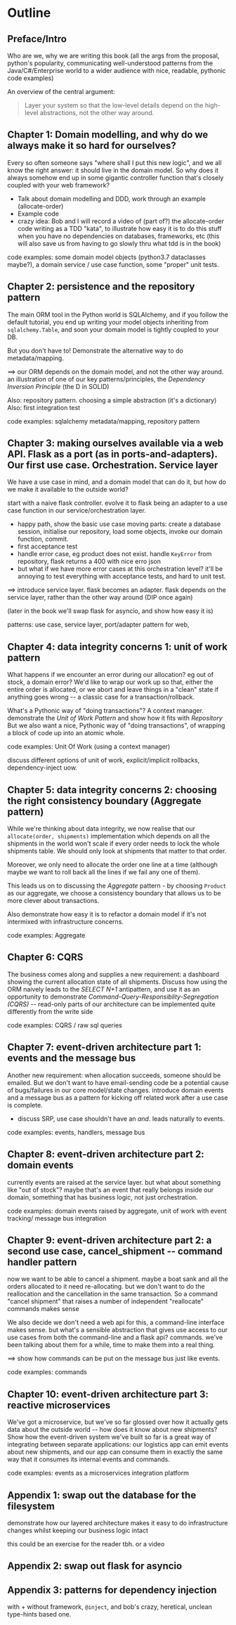 # Outline

## Preface/Intro

Who are we, why we are writing this book
(all the args from the proposal, python's popularity, communicating well-understood patterns from the Java/C#/Enterprise world to a wider audience with nice, readable, pythonic code examples)

An overview of the central argument:

> Layer your system so that the low-level details depend on the high-level abstractions, not the other way around.


## Chapter 1: Domain modelling, and why do we always make it so hard for ourselves?

Every so often someone says "where shall I put this new logic", and we all know the right answer: it should live in the domain model.  So why does it always somehow end up in some gigantic controller function that's closely coupled with your web framework?

* Talk about domain modelling and DDD, work through an example (allocate-order)
* Example code
* crazy idea: Bob and I will record a video of (part of?) the allocate-order code writing as a TDD "kata", to illustrate how easy it is to do this stuff when you have no dependencies on databases, frameworks, etc (this will also save us from having to go slowly thru what tdd is in the book)

code examples:  some domain model objects (python3.7 dataclasses maybe?), a domain service / use case function, some "proper" unit tests.


## Chapter 2: persistence and the repository pattern

The main ORM tool in the Python world is SQLAlchemy, and if you follow the default tutorial, you end up writing your model objects inheriting from `sqlalchemy.Table`, and soon your domain model is tightly coupled to your DB.

But you don't have to!  Demonstrate the alternative way to do metadata/mapping.

==> our ORM depends on the domain model, and not the other way around. an illustration of one of our key patterns/principles, the  _Dependency Inversion Principle_ (the D in SOLID)

Also: repository pattern.  choosing a simple abstraction (it's a dictionary)
Also: first integration test

code examples: sqlalchemy metadata/mapping, repository pattern


## Chapter 3: making ourselves available via a web API.  Flask as a port (as in ports-and-adapters). Our first use case.  Orchestration. Service layer

We have a use case in mind, and a domain model that can do it, but how do we make it available to the outside world?

start with a naive flask controller.  evolve it to flask being an adapter to a use case function in our service/orchestration layer.

* happy path, show the basic use case moving parts:  create a database session, initialise our repository, load some objects, invoke our domain function, commit.
* first acceptance test
* handle error case, eg product does not exist.  handle `KeyError` from repository, flask returns a 400 with nice erro json
* but what if we have more error cases at this orchestration level? it'll be annoying to test everything with acceptance tests, and hard to unit test.

==> introduce service layer.  flask becomes an adapter.  flask depends on the service layer, rather than the other way around (DIP once again)

(later in the book we'll swap flask for asyncio, and show how easy it is)

patterns: use case, service layer, port/adapter pattern for web,


## Chapter 4: data integrity concerns 1: unit of work pattern

What happens if we encounter an error during our allocation?  eg out of stock, a domain error?  We'd like to wrap our work up so that, either the entire order is allocated, or we abort and leave things in a "clean" state if anything goes wrong -- a classic case for a transaction/rollback.

What's a Pythonic way of "doing transactions"?  A context manager.  demonstrate the _Unit of Work Pattern_ and show how it fits with _Repository_
But we also want a nice, Pythonic way of "doing transactions", of wrapping a block of code up into an atomic whole.

code examples: Unit Of Work (using a context manager)

discuss different options of unit of work, explicit/implicit rollbacks, dependency-inject uow.


## Chapter 5: data integrity concerns 2: choosing the right consistency boundary (Aggregate pattern)

While we're thinking about data integrity, we now realise that our `allocate(order, shipments)` implementation which depends on all the shipments in the world won't scale if every order needs to lock the whole shipments table.   We should only look at shipments that matter to that order.

Moreover, we only need to allocate the order one line at a time (although maybe we want to roll back all the lines if we fail any one of them).

This leads us on to discussing the _Aggregate_ pattern - by choosing `Product` as our aggregate, we choose a consistency boundary that allows us to be more clever about transactions.

Also demonstrate how easy it is to refactor a domain model if it's not intermixed with infrastructure concerns.

code examples:  Aggregate


## Chapter 6: CQRS

The business comes along and supplies a new requirement:  a dashboard showing the current allocation state of all shipments.  Discuss how using the ORM naively leads to the _SELECT N+1_ antipattern, and use it as an opportunity to demonstrate _Command-Query-Responsiblity-Segregation (CQRS)_ -- read-only parts of our architecture can be implemented quite differently from the write side

code examples:  CQRS / raw sql queries


## Chapter 7: event-driven architecture part 1: events and the message bus

Another new requirement:  when allocation succeeds, someone should be emailed.  But we don't want to have email-sending code be a potential cause of bugs/failures in our core model/state changes.  introduce domain events and a message bus as a pattern for kicking off related work after a use case is complete.

* discuss SRP, use case shouldn't have an _and_. leads naturally to events.

code examples: events, handlers, message bus


## Chapter 8: event-driven architecture part 2: domain events

currently events are raised at the service layer.  but what about something like "out of stock"?  maybe that's an event that really belongs inside our domain, something that has business logic, not just orchestration.  

code examples:  domain events raised by aggregate, unit of work with event tracking/ message bus integration


## Chapter 9: event-driven architecture part 2: a second use case, cancel_shipment -- command handler pattern

now we want to be able to cancel a shipment.  maybe a boat sank and all the orders allocated to it need re-allocating.  but we don't want to do the reallocation and the cancellation in the same transaction.  So a command "cancel shipment" that raises a number of independent "reallocate" commands makes sense


We also decide we don't need a web api for this, a command-line interface makes sense.  but what's a sensible abstraction that gives use access to our use cases from both the command-line and a flask api?  commands.  we've been talking about them for a while, time to make them into a real thing.

==> show how commands can be put on the message bus just like events.

code examples: commands


## Chapter 10: event-driven architecture part 3: reactive microservices

We've got a microservice, but we've so far glossed over how it actually gets data about the outside world -- how does it know about new shipments?
Show how the event-driven system we've built so far is a great way of integrating between separate applications:  our logistics app can emit events about new shipments, and our app can consume them in exactly the same way that it consumes its internal events and commands.

code examples: events as a microservices integration platform

 

## Appendix 1: swap out the database for the filesystem

demonstrate how our layered architecture makes it easy to do infrastructure changes whilst keeping our business logic intact

this could be an exercise for the reader tbh.  or a video

## Appendix 2: swap out flask for asyncio

## Appendix 3: patterns for dependency injection

with + without framework, `@inject`, and bob's crazy, heretical, unclean type-hints based one.

